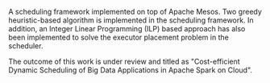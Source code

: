 A scheduling framework implemented on top of Apache Mesos. Two greedy heuristic-based algorithm is implemented in the scheduling framework. In addition, an Integer Linear Programming (ILP) based approach has also been implemented to solve the executor placement problem in the scheduler.

The outcome of this work is under review and titled as "Cost-efficient Dynamic Scheduling of Big Data Applications
in Apache Spark on Cloud".

